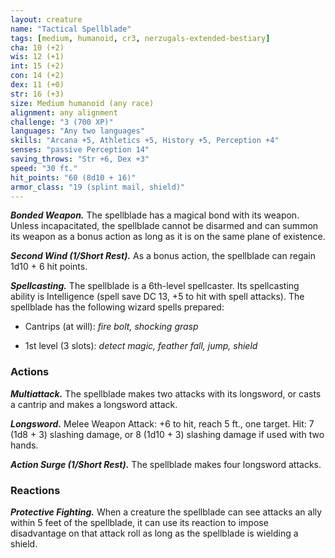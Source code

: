 ```yaml
---
layout: creature
name: "Tactical Spellblade"
tags: [medium, humanoid, cr3, nerzugals-extended-bestiary]
cha: 10 (+2)
wis: 12 (+1)
int: 15 (+2)
con: 14 (+2)
dex: 11 (+0)
str: 16 (+3)
size: Medium humanoid (any race)
alignment: any alignment
challenge: "3 (700 XP)"
languages: "Any two languages"
skills: "Arcana +5, Athletics +5, History +5, Perception +4"
senses: "passive Perception 14"
saving_throws: "Str +6, Dex +3"
speed: "30 ft."
hit_points: "60 (8d10 + 16)"
armor_class: "19 (splint mail, shield)"
---
```


***Bonded Weapon.*** The spellblade has a magical bond
with its weapon. Unless incapacitated, the
spellblade cannot be disarmed and can summon its
weapon as a bonus action as long as it is on the
same plane of existence.

***Second Wind (1/Short Rest).*** As a bonus action, the
spellblade can regain 1d10 + 6 hit points.

***Spellcasting.*** The spellblade is a 6th-level spellcaster.
Its spellcasting ability is Intelligence (spell save DC
13, +5 to hit with spell attacks). The spellblade has
the following wizard spells prepared:

* Cantrips (at will): <i>fire bolt, shocking grasp</i>

* 1st level (3 slots): <i>detect magic, feather fall, jump, shield</i>

### Actions

***Multiattack.*** The spellblade makes two attacks with
its longsword, or casts a cantrip and makes a
longsword attack.

***Longsword.*** Melee Weapon Attack: +6 to hit, reach
5 ft., one target. Hit: 7 (1d8 + 3) slashing damage,
or 8 (1d10 + 3) slashing damage if used with two
hands.

***Action Surge (1/Short Rest).*** The spellblade makes
four longsword attacks.

### Reactions

***Protective Fighting.*** When a creature the spellblade
can see attacks an ally within 5 feet of the
spellblade, it can use its reaction to impose
disadvantage on that attack roll as long as the
spellblade is wielding a shield.
